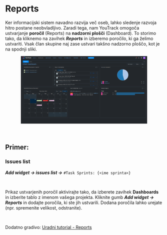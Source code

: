 # Reports

Ker informacijski sistem navadno razvija več oseb, lahko sledenje razvoja hitro postane neobvladljivo. Zaradi tega, nam YouTrack omogoča ustvarjanje **poročil** (Reports) na **nadzorni plošči** (Dashboard). To storimo tako, da kliknemo na zavihek ***Reports*** in izberemo poročilo, ki ga želimo ustvariti. Vsak član skupine naj zase ustvari takšno nadzorno ploščo, kot je na spodnji sliki.

<p align="center"><img src="slike/dashboard.png" alt="dashboard" width="80%"/> <br> </p>


<br>

## Primer:

### Issues list

***Add widget -> issues list ->*** ```#Task Sprints: {<ime sprinta>}```

<br>

Prikaz ustvarjenih poročil aktivirajte tako, da izberete zavihek **Dashboards** in izberite tablo z imenom vašega projekta. Kliknite gumb ***Add widget -> Reports*** in dodajte poročila, ki ste jih ustvarili. Dodana poročila lahko urejate (npr. spremenite velikost, odstranite).

<br>

Dodatno gradivo: [Uradni tutorial - Reports](https://www.jetbrains.com/help/youtrack/server/YouTrack-Reports.html)
